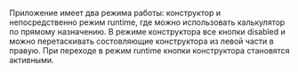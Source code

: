 Приложение имеет два режима работы: конструктор и непосредственно режим runtime, где можно использовать калькулятор по прямому назначению. 
В режиме конструктора все кнопки disabled и можно перетаскивать состовляющие конструктора из левой части в правую. 
При переходе в режим runtime кнопки конструктора становятся активными.

